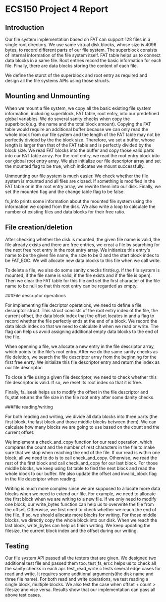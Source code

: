
# ECS150 Project 4 Report

## Introduction

Our file system implementation based on FAT can support 128 files in a single
root directory. We use same virtual disk blocks, whose size is 4096 bytes, to 
record different parts of our file system. The superblock consists of internal
information of the file system itself. FAT table helps us to connect data 
blocks in a same file. Root entries record the basic information for each file.
Finally, there are data blocks storing the content of each file.

We define the sturct of the superblock and root entry as required and design 
all the file systems APIs using those structs.

## Mounting and Unmounting

When we mount a file system, we copy all the basic existing file system 
information, including superblock, FAT table, root entry, into our predefined 
global variables. We do several sanity checks when copy the superblock(e.g. the
name and the total block amount). Copying the FAT table would require an 
additional buffer because we can only read the whole block from our file system
and the length of the FAT table may not be perfectly divided by the the block
size. Therefore, we set a buffer, whose length is larger than that of the FAT
table and is perfectly divided by the block size. We read FAT blocks into the 
buffer and copy those valid parts into our FAT table array. For the root entry,
we read the root entry block into our global root entry array. We also 
initialize our file descriptor array and set the mounted flag to be true, which
indicates we mount successfully.

Unmounting our file system is much easier. We check whether the file system is 
mounted and all files are closed. If something is modified in the FAT table or
in the root entry array, we rewrite them into our disk. Finally, we set the 
mounted flag and the change table flag to be false.

fs_info prints some information about the mounted file system using the 
information we copied from the disk. We also write a loop to calculate the 
number of existing files and data blocks for their free ratio.

## File creation/deletion

After checking whether the disk is mounted, the given file name is valid, 
the file already exists and there are free entries, we creat a file by 
searching for the next free root entry in the root entry array. We initianize 
this entry's name to be the given file name, the size to be 0 and the start
block index to be FAT_EOC. We will allocate new data blocks to this file when
we call write.

To delete a file, we also do some sanity checks first(e.g. if the file system
is mounted, if the file name is valid, if the file exists and if the file is 
open). Then we clear the FAT table for this file and set the first character 
of the file name to be null so that this root entry can be regarded as empty.
 
###File descriptor operations

For implementing file decriptor operations, we need to define a file descriptor
struct. This struct consists of the root entry index of the file, the current 
offset, the data block index that the offset locates in and a flag to record 
whether the file perfectly ends at the end of a block. We record the data 
block index so that we need to calculate it when we read or write. The flag can 
help us avoid assigning additional empty data blocks to the end of the file.

When openning a file, we allocate a new entry in the file descriptor array, 
which points to the file's root entry. After we do the same sanity checks as 
file deletion, we search the file descriptor array from the beginning for the
first free enrty. We initialize this file descriptor entry and return the index
as our file descriptor.

To close a file using a given file descriptor, we need to check whether this 
file descriptor is valid. If so, we reset its root index so that it is free.

Finally, fs_lseek helps us to modify the offset in the file descriptor and 
fs_stat returns the file size in the file root entry after some danity checks.

###File reading/writing

For both reading and writing, we divide all data blocks into three parts (the 
first block, the last block and those middle blocks between them). We can
calculate how many blocks we are going to use based on the count and the 
current offset.

We implement a check_and_copy function for our read operation, which compares
the count and the number of rest characters in the file to make sure that we
stop when reaching the end of the file. If our read is within one block, all
we need to do is to call check_and_copy. Otherwise, we read the rest of the 
first block and call check_and_copy for our last block. For those middle 
blocks, we keep using fat table to find the next block and read the whole block
to our buffer. We also update the offset and invalid_block flag in the file 
descriptor when reading.

Writing is much more complex since we are supposed to allocate more data blocks
when we need to extend our file. For example, we need to allocate the first 
block when we are writing to a new file. If we only need to modify one block, 
our write_bytes function can help us to overwrite the file from the offset. 
Otherwise, we first need to check whether we reach the end of the file. If so, 
we should allocate more blocks for writing. For those middle blocks, we 
directly copy the whole block into our disk. When we reach the last block, 
write_bytes can help us finish writing. We keep updating the filesize, the 
current block index and the offset during our writing.

## Testing 

Our file system API passed all the testers that are given. We designed two 
additional test file and passed them too. test_fs_err.c helps us to check all 
the sanity checks in each api. test_read_write.c tests several edge cases for 
read and write. It requires some additional arguments(the disk name and three 
file name). For both read and write operations, we test reading a single block,
multiple blocks. We also test the case when offset + count > filesize and vise
versa. Results show that our implementation can pass all above test cases.

 
